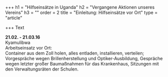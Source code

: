 +++
h1 = "Hilfseinsätze in Uganda"
h2 = "Vergangene Aktionen unseres Vereins"
h3 = ""
order = 2
title = "Einleitung: Hilfseinsätze vor Ort"
type = "article"

+++
Text

**21.02. - 21.03.16**  
Kyamulibwa  
Arbeitseinsatz vor Ort:  
Container aus dem Zoll holen, alles entladen, installieren, verteilen; Vorgespräche wegen Brillenherstellung und Optiker-Ausbildung, Gespräche wegen letzter großer Baumaßnahmen für das Krankenhaus, Sitzungen mit den Verwaltungsräten der Schulen.